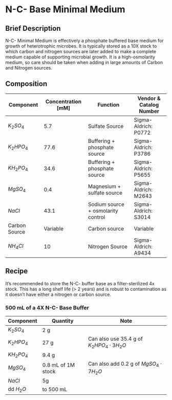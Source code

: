 # N-C- Base Minimal Medium 

## Brief Description

N-C- Minimal Medium is effectively a phosphate buffered base medium for growth of heterotrophic microbes. It is typically stored as a 10X stock to which carbon and nitrogen sources are later added to make a complete medium capable of supporting microbial growth. It is a high-osmolarity medium, so care should be taken when adding in large amounts of Carbon and Nitrogen sources.

## Composition

| Component | Concentration [mM] | Function | Vendor & Catalog Number |
| --- | --- | --- | --- |
| $K_2SO_4$ | 5.7 | Sulfate Source | Sigma-Aldrich: P0772 |
| $K_2HPO_4$ | 77.6 | Buffering + phosphate source | Sigma-Aldrich: P3786 |
| $KH_2PO_4$ | 34.6 | Buffering + phosphate source | Sigma-Aldrich: P5655 |
| $MgSO_4$ | 0.4 | Magnesium + sulfate source | Sigma-Aldrich: M2643 |
| $NaCl$ | 43.1 | Sodium source + osmolarity control | Sigma-Aldrich: S3014 |
| Carbon Source | Variable | Carbon source | Variable |
| $NH_4Cl$ | 10 | Nitrogen Source | Sigma-Aldrich: A9434 |

## Recipe

It’s recommended to store the N-C- buffer base as a filter-sterilized 4x stock. This has a long shelf life (>  2 years) and is robust to contamination as it doesn’t have either a nitrogen or carbon source.

### **500 mL of  a 4X N-C- Base Buffer**

| Component | Quantity | Note |
| --- | --- | --- |
| $K_2SO_4$ | 2 g |  |
| $K_2HPO_4$ | 27 g | Can also use 35.4 g of $K_2HPO_4\cdot 3H_2O$ |
| $KH_2PO_4$ | 9.4 g |  |
| $MgSO_4$ | 0.8 mL of 1M stock | Can also add 0.2 g of $MgSO_4\cdot 7H_2O$ |
| $NaCl$ | 5g |  |
| dd $H_2O$ | to 500 mL |  |
